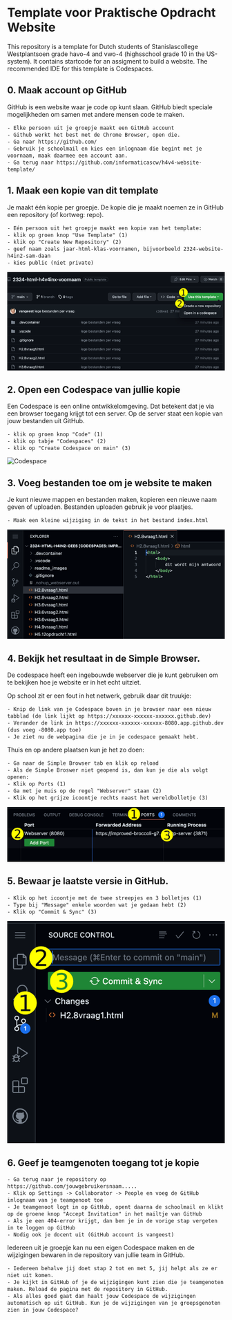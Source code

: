 # Template voor Praktische Opdracht Website

This repository is a template for Dutch students of Stanislascollege Westplantsoen grade havo-4 and vwo-4 (highsschool grade 10 in the US-system).
It contains startcode for an assigment to build a website. The recommended IDE for this template is Codespaces.

## 0. Maak account op GitHub

GitHub is een website waar je code op kunt slaan. GitHub biedt speciale mogelijkheden om samen met andere mensen code te maken.

    - Elke persoon uit je groepje maakt een GitHub account
    - Github werkt het best met de Chrome Browser, open die.
    - Ga naar https://github.com/
    - Gebruik je schoolmail en kies een inlognaam die begint met je voornaam, maak daarmee een account aan.
    - Ga terug naar https://github.com/informaticascw/h4v4-website-template/

## 1. Maak een kopie van dit template

Je maakt één kopie per groepje. De kopie die je maakt noemen ze in GitHub een repository (of kortweg: repo).

    - Eén persoon uit het groepje maakt een kopie van het template:
    - klik op groen knop "Use Template" (1)
    - klik op "Create New Repository" (2)
    - geef naam zoals jaar-html-klas-voornamen, bijvoorbeeld 2324-website-h4in2-sam-daan
    - kies public (niet private)

![Use template](images/readme/template.png)

## 2. Open een Codespace van jullie kopie

Een Codespace is een online ontwikkelomgeving. Dat betekent dat je via een browser toegang krijgt tot een server. Op de server staat een kopie van jouw bestanden uit GitHub.

    - klik op groen knop "Code" (1)
    - klik op tabje "Codespaces" (2)
    - klik op "Create Codespace on main" (3)

![Codespace](images/readme/readme/codespace.png)

## 3. Voeg bestanden toe om je website te maken

Je kunt nieuwe mappen en bestanden maken, kopieren een nieuwe naam geven of uploaden. Bestanden uploaden gebruik je voor plaatjes.

    - Maak een kleine wijziging in de tekst in het bestand index.html

![Bestanden](images/readme/bestand.png)

## 4. Bekijk het resultaat in de Simple Browser.

De codespace heeft een ingebouwde webserver die je kunt gebruiken om te bekijken hoe je website er in het echt uitziet.

Op school zit er een fout in het netwerk, gebruik daar dit truukje:

    - Knip de link van je Codespace boven in je browser naar een nieuw tabblad (de link lijkt op https://xxxxxx-xxxxxx-xxxxxx.github.dev)
    - Verander de link in https://xxxxxx-xxxxxx-xxxxxx-8080.app.github.dev (dus voeg -8080.app toe)
    - Je ziet nu de webpagina die je in je codespace gemaakt hebt.

Thuis en op andere plaatsen kun je het zo doen:

    - Ga naar de Simple Browser tab en klik op reload
    - Als de Simple Broswer niet geopend is, dan kun je die als volgt openen:
    - Klik op Ports (1)
    - Ga met je muis op de regel "Webserver" staan (2)
    - Klik op het grijze icoontje rechts naast het wereldbolletje (3)

![Preview](images/readme/port.png)

## 5. Bewaar je laatste versie in GitHub.

    - Klik op het icoontje met de twee streepjes en 3 bolletjes (1)
    - Type bij "Message" enkele woorden wat je gedaan hebt (2)
    - Klik op "Commit & Sync" (3)

![Commit](images/readme/commit.png)

## 6. Geef je teamgenoten toegang tot je kopie

    - Ga terug naar je repository op https://github.com/jouwgebruikersnaam.....
    - Klik op Settings -> Collaborator -> People en voeg de GitHub inlognaam van je teamgenoot toe
    - Je teamgenoot logt in op GitHub, opent daarna de schoolmail en klikt op de groene knop "Accept Invitation" in het mailtje van GitHub
    - Als je een 404-error krijgt, dan ben je in de vorige stap vergeten in te loggen op GitHub
    - Nodig ook je docent uit (GitHub account is vangeest)

Iedereen uit je groepje kan nu een eigen Codespace maken en de wijzigingen bewaren in de repository van jullie team in GitHub.

    - Iedereen behalve jij doet stap 2 tot en met 5, jij helpt als ze er niet uit komen.
    - Je kijkt in GitHub of je de wijzigingen kunt zien die je teamgenoten maken. Reload de pagina met de repository in GitHub.
    - Als alles goed gaat dan haalt jouw Codespace de wijzigingen automatisch op uit GitHub. Kun je de wijzigingen van je groepsgenoten zien in jouw Codespace?


